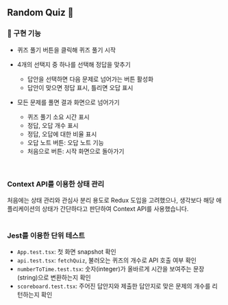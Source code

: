## Random Quiz 🔔

### 🚀 구현 기능

- 퀴즈 풀기 버튼을 클릭해 퀴즈 풀기 시작
- 4개의 선택지 중 하나를 선택해 정답을 맞추기
  - 답안을 선택하면 다음 문제로 넘어가는 버튼 활성화
  - 답안이 맞으면 정답 표시, 틀리면 오답 표시
  
- 모든 문제를 풀면 결과 화면으로 넘어가기
  - 퀴즈 풀기 소요 시간 표시
  - 정답, 오답 개수 표시
  - 정답, 오답에 대한 비율 표시
  - 오답 노트 버튼: 오답 노트 기능
  - 처음으로 버튼: 시작 화면으로 돌아가기
<br>

### Context API를 이용한 상태 관리

처음에는 상태 관리와 관심사 분리 용도로 Redux 도입을 고려했으나, 생각보다 해당 애플리케이션의 상태가 간단하다고 판단하여 Context API를 사용했습니다.
<br><br>

### Jest를 이용한 단위 테스트

- `App.test.tsx`: 첫 화면 snapshot 확인
- `api.test.tsx`: `fetchQuiz`, 불러오는 퀴즈의 개수로 API 호출 여부 확인
- `numberToTime.test.tsx`: 숫자(integer)가 올바르게 시간을 보여주는 문장(string)으로 변환하는지 확인
- `scoreboard.test.tsx`: 주어진 답안지와 제출한 답안지로 맞은 문제의 개수를 리턴하는지 확인

